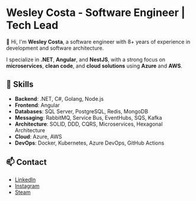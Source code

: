 # Wesley Costa - Software Engineer | Tech Lead

👋 Hi, I'm **Wesley Costa**, a software engineer with 8+ years of experience in development and software architecture. 

I specialize in **.NET**, **Angular**, and **NestJS**, with a strong focus on **microservices**, **clean code**, and **cloud solutions** using **Azure** and **AWS**.

## 🚀 Skills

- **Backend**: .NET, C#, Golang, Node.js
- **Frontend**: Angular
- **Databases**: SQL Server, PostgreSQL, Redis, MongoDB
- **Messaging**: RabbitMQ, Service Bus, EventHubs, SQS, Kafka
- **Architecture**: SOLID, DDD, CQRS, Microservices, Hexagonal Architecture
- **Cloud**: Azure, AWS
- **DevOps**: Docker, Kubernetes, Azure DevOps, GitHub Actions


## 📫 Contact

- [LinkedIn](https://www.linkedin.com/in/wesleylcosta)
- [Instagram](https://www.instagram.com/oiwesleycosta)
- [Steam](https://steamcommunity.com/id/tripeira)
